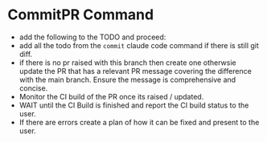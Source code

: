 # CommitPR Command

- add the following to the TODO and proceed:
- add all the todo from the `commit` claude code command if there is still git
  diff.
- if there is no pr raised with this branch then create one otherwsie update the
  PR that has a relevant PR message covering the difference with the main
  branch. Ensure the message is comprehensive and concise.
- Monitor the CI build of the PR once its raised / updated.
- WAIT until the CI Build is finished and report the CI build status to the
  user.
- If there are errors create a plan of how it can be fixed and present to the
  user.

